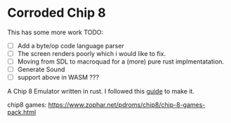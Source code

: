 # Corroded Chip 8

This has some more work TODO:
- [ ] Add a byte/op code language parser
- [ ] The screen renders poorly which i would like to fix.
- [ ] Moving from SDL to macroquad for a (more) pure rust implmentatation.
- [ ] Generate Sound
- [ ] support above in WASM ???

A Chip 8 Emulator written in rust.
I followed this [guide](https://github.com/aquova/chip8-book) to make it.

chip8 games: https://www.zophar.net/pdroms/chip8/chip-8-games-pack.html
